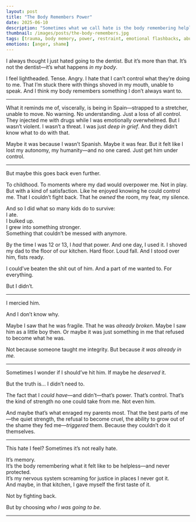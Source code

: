 ```yaml
---
layout: post
title: "The Body Remembers Power"
date: 2025-06-10
description: "Sometimes what we call hate is the body remembering helplessness—and the quiet fury of never being protected."
thumbnail: /images/posts/the-body-remembers.jpg
tags: [trauma, body memory, power, restraint, emotional flashbacks, abuse, mercy, rage]
emotions: [anger, shame]
---
```


I always thought I just hated going to the dentist. But it’s more than that. It’s not the dentist—it’s what happens *in my body*.

I feel lightheaded. Tense. Angry. I hate that I can’t control what they’re doing to me. That I’m stuck there with things shoved in my mouth, unable to speak. And I think my body remembers something I don’t always want to.

---

What it reminds me of, viscerally, is being in Spain—strapped to a stretcher, unable to move. No warning. No understanding. Just a loss of all control. They injected me with drugs while I was emotionally overwhelmed. But I wasn’t violent. I wasn’t a threat. I was just *deep in grief*. And they didn’t know what to do with that.

Maybe it was because I wasn’t Spanish. Maybe it was fear. But it felt like I lost my autonomy, my humanity—and no one cared. Just get him under control.

---

But maybe this goes back even further.

To childhood. To moments where my dad would overpower me. Not in play. But with a kind of satisfaction. Like he enjoyed knowing he could control me. That I couldn’t fight back. That he *owned* the room, my fear, my silence.

And so I did what so many kids do to survive:  
I ate.  
I bulked up.  
I grew into something stronger.  
Something that couldn’t be messed with anymore.

By the time I was 12 or 13, I *had* that power. And one day, I used it. I shoved my dad to the floor of our kitchen. Hard floor. Loud fall. And I stood over him, fists ready.

I could’ve beaten the shit out of him. And a part of me wanted to. For everything.

But I didn’t.

---

I mercied him.

And I don’t know why.

Maybe I saw that he was fragile. That he was *already broken*. Maybe I saw him as a little boy then. Or maybe it was just something in me that refused to become what he was.

Not because someone taught me integrity. But because *it was already in me.*

---

Sometimes I wonder if I should’ve hit him. If maybe he *deserved* it.

But the truth is… I didn’t need to.

The fact that I *could have*—and didn’t—that’s power. That’s control. That’s the kind of strength no one could take from me. Not even him.

And maybe that’s what enraged my parents most. That the best parts of me—the quiet strength, the refusal to become cruel, the ability to grow out of the shame they fed me—*triggered* them. Because they couldn’t do it themselves.

---

This hate I feel? Sometimes it’s not really hate.

It’s memory.  
It’s the body remembering what it felt like to be helpless—and never protected.  
It’s my nervous system screaming for justice in places I never got it.  
And maybe, in that kitchen, I gave myself the first taste of it.

Not by fighting back.

But by choosing *who I was going to be*.

---
